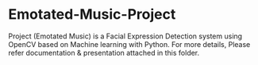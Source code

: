 # Emotated-Music-Project
Project (Emotated Music) is a Facial Expression Detection system using OpenCV based on Machine
learning with Python. For more details, Please refer documentation & presentation attached in this folder.
